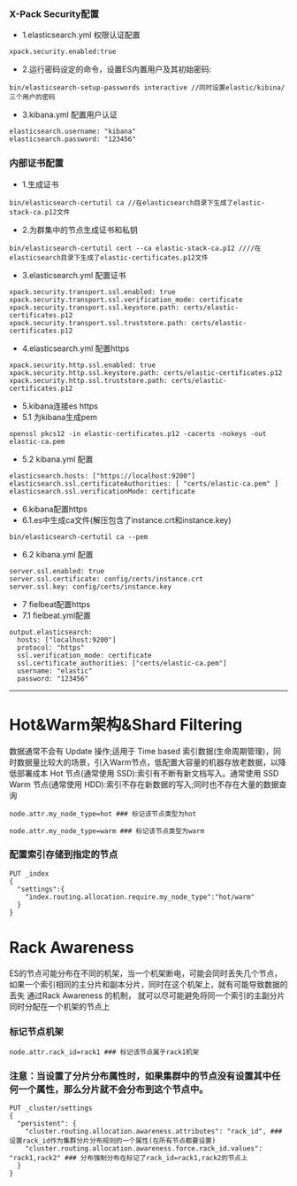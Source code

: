 ### X-Pack Security配置
- 1.elasticsearch.yml 权限认证配置
```
xpack.security.enabled:true
```
- 2.运行密码设定的命令，设置ES内置用户及其初始密码:
```
bin/elasticsearch-setup-passwords interactive //同时设置elastic/kibina/三个用户的密码
```
- 3.kibana.yml 配置用户认证
```
elasticsearch.username: "kibana"
elasticsearch.password: "123456"
```
### 内部证书配置
- 1.生成证书
```
bin/elasticsearch-certutil ca //在elasticsearch目录下生成了elastic-stack-ca.p12文件
```
- 2.为群集中的节点生成证书和私钥
```
bin/elasticsearch-certutil cert --ca elastic-stack-ca.p12 ////在elasticsearch目录下生成了elastic-certificates.p12文件
```
- 3.elasticsearch.yml 配置证书
```
xpack.security.transport.ssl.enabled: true
xpack.security.transport.ssl.verification_mode: certificate
xpack.security.transport.ssl.keystore.path: certs/elastic-certificates.p12
xpack.security.transport.ssl.truststore.path: certs/elastic-certificates.p12
```
- 4.elasticsearch.yml 配置https
```
xpack.security.http.ssl.enabled: true
xpack.security.http.ssl.keystore.path: certs/elastic-certificates.p12
xpack.security.http.ssl.truststore.path: certs/elastic-certificates.p12
```
- 5.kibana连接es https
- 5.1 为kibana生成pem
```
openssl pkcs12 -in elastic-certificates.p12 -cacerts -nokeys -out elastic-ca.pem
```
- 5.2 kibana.yml 配置
```
elasticsearch.hosts: ["https://localhost:9200"]
elasticsearch.ssl.certificateAuthorities: [ "certs/elastic-ca.pem" ]
elasticsearch.ssl.verificationMode: certificate
```
- 6.kibana配置https
- 6.1.es中生成ca文件(解压包含了instance.crt和instance.key)
```
bin/elasticsearch-certutil ca --pem
```
- 6.2 kibana.yml 配置
```
server.ssl.enabled: true
server.ssl.certificate: config/certs/instance.crt
server.ssl.key: config/certs/instance.key
```
- 7 fielbeat配置https
- 7.1 fielbeat.yml配置
```
output.elasticsearch:
  hosts: ["localhost:9200"]
  protocol: "https"
  ssl.verification_mode: certificate
  ssl.certificate_authorities: ["certs/elastic-ca.pem"]
  username: "elastic"
  password: "123456"
```
---

# Hot&Warm架构&Shard Filtering
 数据通常不会有 Update 操作;适用于 Time based 索引数据(生命周期管理)，同时数据量比较大的场景，引入Warm节点，低配置大容量的机器存放老数据，以降低部署成本
 Hot 节点(通常使用 SSD):索引有不断有新文档写入。通常使用 SSD
 Warm 节点(通常使用 HDD):索引不存在新数据的写入;同时也不存在大量的数据查询
```
node.attr.my_node_type=hot ### 标记该节点类型为hot
```
```
node.attr.my_node_type=warm ### 标记该节点类型为warm
```
### 配置索引存储到指定的节点
```
PUT _index
{
  "settings":{
    "index.routing.allocation.require.my_node_type":"hot/warm"
  }
}
```
# Rack Awareness
ES的节点可能分布在不同的机架，当一个机架断电，可能会同时丢失几个节点，如果一个索引相同的主分片和副本分片，同时在这个机架上，就有可能导致数据的丢失
通过Rack Awareness 的机制， 就可以尽可能避免将同一个索引的主副分片同时分配在一个机架的节点上
### 标记节点机架
```
node.attr.rack_id=rack1 ### 标记该节点属于rack1机架
```
### 注意：当设置了分片分布属性时，如果集群中的节点没有设置其中任何一个属性，那么分片就不会分布到这个节点中。 
```
PUT _cluster/settings
{
  "persistent": {
    "cluster.routing.allocation.awareness.attributes": "rack_id", ### 设置rack_id作为集群分片分布规则的一个属性(在所有节点都要设置)
    "cluster.routing.allocation.awareness.force.rack_id.values": "rack1,rack2" ### 分布强制分布在标记了rack_id=rack1,rack2的节点上
  }
}
```

